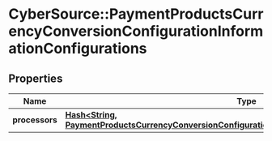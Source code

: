 # CyberSource::PaymentProductsCurrencyConversionConfigurationInformationConfigurations

## Properties
Name | Type | Description | Notes
------------ | ------------- | ------------- | -------------
**processors** | [**Hash&lt;String, PaymentProductsCurrencyConversionConfigurationInformationConfigurationsProcessors&gt;**](PaymentProductsCurrencyConversionConfigurationInformationConfigurationsProcessors.md) |  | [optional] 


